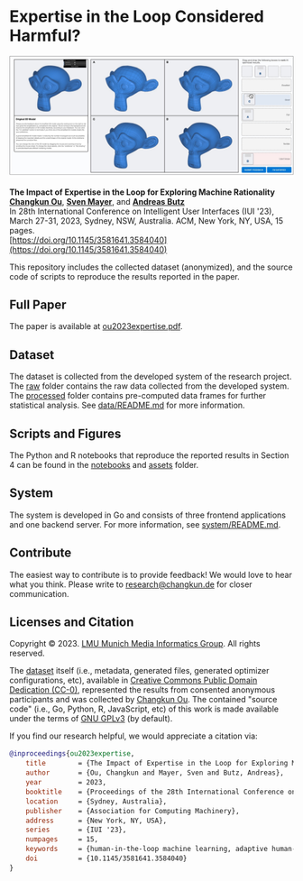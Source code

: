 # Expertise in the Loop Considered Harmful?

![](./assets/teaser.jpg)

**The Impact of Expertise in the Loop for Exploring Machine Rationality** <br/>
**[Changkun Ou](https://changkun.de)**, **[Sven Mayer](https://sven-mayer.com)**, and **[Andreas Butz](http://butz.org)** <br/>
In 28th International Conference on Intelligent User Interfaces (IUI '23), March 27-31, 2023, Sydney, NSW, Australia. ACM, New York, NY, USA, 15 pages. <br/>
[https://doi.org/10.1145/3581641.3584040](https://doi.org/10.1145/3581641.3584040)

This repository includes the collected dataset (anonymized), and the source code of scripts to reproduce the results reported in the paper.

## Full Paper

The paper is available at [ou2023expertise.pdf](./ou2023expertise.pdf).

## Dataset

The dataset is collected from the developed system of the research project.
The [raw](./data/raw) folder contains the raw data collected from the developed system.
The [processed](./data/processed) folder contains pre-computed data frames for further
statistical analysis. See [data/README.md](./data/README.md) for more information.

## Scripts and Figures

The Python and R notebooks that reproduce the reported results in Section 4
can be found in the [notebooks](./notebooks) and [assets](./assets) folder.

## System

The system is developed in Go and consists of three frontend applications and one backend server.
For more information, see [system/README.md](./system/README.md).

## Contribute

The easiest way to contribute is to provide feedback! We would love to hear what you think. Please write to [research@changkun.de](mailto:research[at]changkun.de) for closer communication.

## Licenses and Citation

Copyright &copy; 2023. [LMU Munich Media Informatics Group](https://www.medien.ifi.lmu.de). All rights reserved.

The [dataset](./data) itself (i.e., metadata, generated files, generated optimizer configurations, etc), available in [Creative Commons Public Domain Dedication (CC-0)](https://creativecommons.org/share-your-work/public-domain/cc0/), represented the results from consented anonymous participants and was collected by [Changkun Ou](https://changkun.de). The contained "source code" (i.e., Go, Python, R, JavaScript, etc) of this work is made available under the terms of [GNU GPLv3](./LICENSE) (by default).

If you find our research helpful, we would appreciate a citation via:

```bibtex
@inproceedings{ou2023expertise,
	title        = {The Impact of Expertise in the Loop for Exploring Machine Rationality},
	author       = {Ou, Changkun and Mayer, Sven and Butz, Andreas},
	year         = 2023,
	booktitle    = {Proceedings of the 28th International Conference on Intelligent User Interfaces},
	location     = {Sydney, Australia},
	publisher    = {Association for Computing Machinery},
	address      = {New York, NY, USA},
	series       = {IUI '23},
	numpages     = 15,
	keywords     = {human-in-the-loop machine learning, adaptive human-computer interaction, rationality},
	doi          = {10.1145/3581641.3584040}
}
```